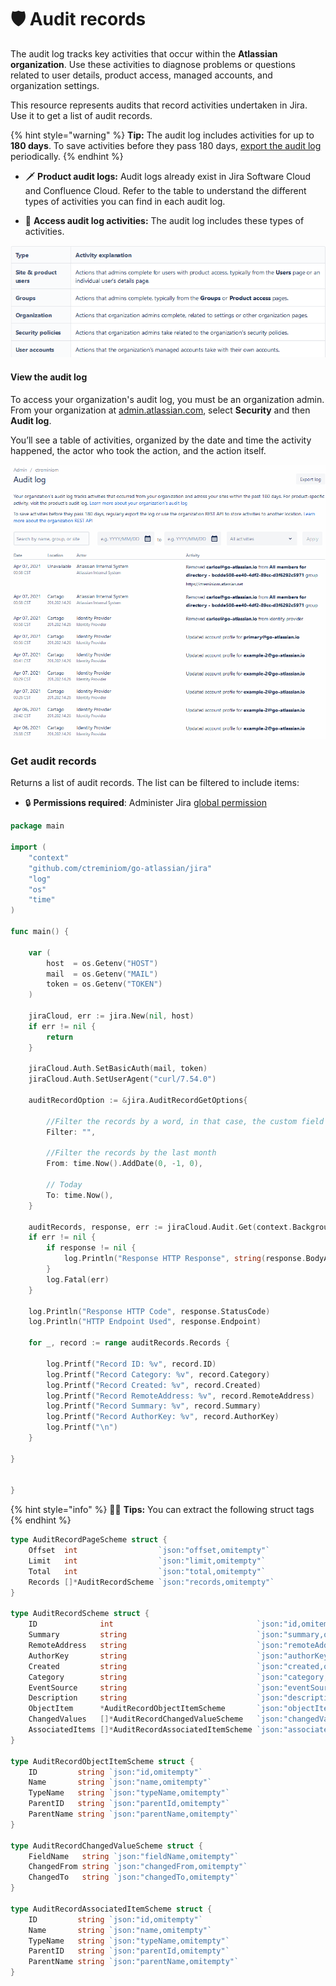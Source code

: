 # 🛡️ Audit records

The audit log tracks key activities that occur within the **Atlassian organization**. Use these activities to diagnose problems or questions related to user details, product access, managed accounts, and organization settings.

This resource represents audits that record activities undertaken in Jira. Use it to get a list of audit records.

{% hint style="warning" %}
**Tip:** The audit log includes activities for up to **180 days**. To save activities before they pass 180 days, [export the audit log](https://support.atlassian.com/security-and-access-policies/docs/track-organization-activities-from-the-audit-log/#Auditlogging-export) periodically.
{% endhint %}

* 🗡️ **Product audit logs:** Audit logs already exist in Jira Software Cloud and Confluence Cloud. Refer to the table to understand the different types of activities you can find in each audit log.



* 🏹 **Access audit log activities:** The audit log includes these types of activities.

![](../.gitbook/assets/image%20%284%29.png)

#### View the audit log

To access your organization's audit log, you must be an organization admin. From your organization at [admin.atlassian.com](http://admin.atlassian.com), select **Security** and then **Audit log**.

You’ll see a table of activities, organized by the date and time the activity happened, the actor who took the action, and the action itself.

![Atlassian Audit Log](../.gitbook/assets/atlassian-api-audig-logs%20%281%29.gif)



### Get audit records

Returns a list of audit records. The list can be filtered to include items:

* 🔒 **Permissions required**:  Administer Jira [global permission](https://confluence.atlassian.com/x/x4dKLg)

```go
package main

import (
	"context"
	"github.com/ctreminiom/go-atlassian/jira"
	"log"
	"os"
	"time"
)

func main() {

	var (
		host  = os.Getenv("HOST")
		mail  = os.Getenv("MAIL")
		token = os.Getenv("TOKEN")
	)

	jiraCloud, err := jira.New(nil, host)
	if err != nil {
		return
	}

	jiraCloud.Auth.SetBasicAuth(mail, token)
	jiraCloud.Auth.SetUserAgent("curl/7.54.0")

	auditRecordOption := &jira.AuditRecordGetOptions{

		//Filter the records by a word, in that case, the custom field history
		Filter: "",

		//Filter the records by the last month
		From: time.Now().AddDate(0, -1, 0),

		// Today
		To: time.Now(),
	}

	auditRecords, response, err := jiraCloud.Audit.Get(context.Background(), auditRecordOption, 0, 500)
	if err != nil {
		if response != nil {
			log.Println("Response HTTP Response", string(response.BodyAsBytes))
		}
		log.Fatal(err)
	}

	log.Println("Response HTTP Code", response.StatusCode)
	log.Println("HTTP Endpoint Used", response.Endpoint)

	for _, record := range auditRecords.Records {

		log.Printf("Record ID: %v", record.ID)
		log.Printf("Record Category: %v", record.Category)
		log.Printf("Record Created: %v", record.Created)
		log.Printf("Record RemoteAddress: %v", record.RemoteAddress)
		log.Printf("Record Summary: %v", record.Summary)
		log.Printf("Record AuthorKey: %v", record.AuthorKey)
		log.Printf("\n")
	}

}


}

```

{% hint style="info" %}
🧚‍♀️ **Tips:** You can extract the following struct tags
{% endhint %}

```go
type AuditRecordPageScheme struct {
	Offset  int                  `json:"offset,omitempty"`
	Limit   int                  `json:"limit,omitempty"`
	Total   int                  `json:"total,omitempty"`
	Records []*AuditRecordScheme `json:"records,omitempty"`
}

type AuditRecordScheme struct {
	ID              int                                `json:"id,omitempty"`
	Summary         string                             `json:"summary,omitempty"`
	RemoteAddress   string                             `json:"remoteAddress,omitempty"`
	AuthorKey       string                             `json:"authorKey,omitempty"`
	Created         string                             `json:"created,omitempty"`
	Category        string                             `json:"category,omitempty"`
	EventSource     string                             `json:"eventSource,omitempty"`
	Description     string                             `json:"description,omitempty"`
	ObjectItem      *AuditRecordObjectItemScheme       `json:"objectItem,omitempty"`
	ChangedValues   []*AuditRecordChangedValueScheme   `json:"changedValues,omitempty"`
	AssociatedItems []*AuditRecordAssociatedItemScheme `json:"associatedItems,omitempty"`
}

type AuditRecordObjectItemScheme struct {
	ID         string `json:"id,omitempty"`
	Name       string `json:"name,omitempty"`
	TypeName   string `json:"typeName,omitempty"`
	ParentID   string `json:"parentId,omitempty"`
	ParentName string `json:"parentName,omitempty"`
}

type AuditRecordChangedValueScheme struct {
	FieldName   string `json:"fieldName,omitempty"`
	ChangedFrom string `json:"changedFrom,omitempty"`
	ChangedTo   string `json:"changedTo,omitempty"`
}

type AuditRecordAssociatedItemScheme struct {
	ID         string `json:"id,omitempty"`
	Name       string `json:"name,omitempty"`
	TypeName   string `json:"typeName,omitempty"`
	ParentID   string `json:"parentId,omitempty"`
	ParentName string `json:"parentName,omitempty"`
}
```

